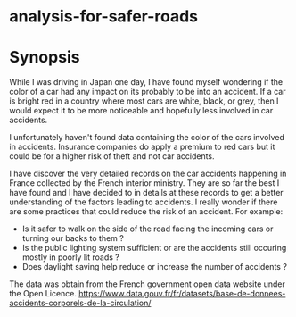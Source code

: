 # analysis-for-safer-roads

# Synopsis
While I was driving in Japan one day, I have found myself wondering if the color of a car had any impact on its probably to be into an accident.
If a car is bright red in a country where most cars are white, black, or grey, then I would expect it to be more noticeable and hopefully less involved in car accidents.

I unfortunately haven't found data containing the color of the cars involved in accidents.
Insurance companies do apply a premium to red cars but it could be for a higher risk of theft and not car accidents.

I have discover the very detailed records on the car accidents happening in France collected by the French interior ministry.
They are so far the best I have found and I have decided to in details at these records to get a better understanding of the factors leading to accidents.
I really wonder if there are some practices that could reduce the risk of an accident.
For example:
- Is it safer to walk on the side of the road facing the incoming cars or turning our backs to them ?
- Is the public lighting system sufficient or are the accidents still occuring mostly in poorly lit roads ?
- Does daylight saving help reduce or increase the number of accidents ?

The data was obtain from the French government open data website under the Open Licence.
https://www.data.gouv.fr/fr/datasets/base-de-donnees-accidents-corporels-de-la-circulation/


